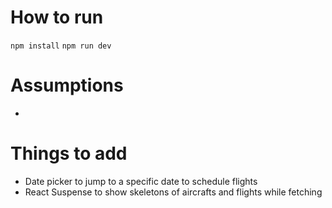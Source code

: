 # How to run

`npm install`
`npm run dev`

# Assumptions

- 

# Things to add

- Date picker to jump to a specific date to schedule flights
- React Suspense to show skeletons of aircrafts and flights while fetching